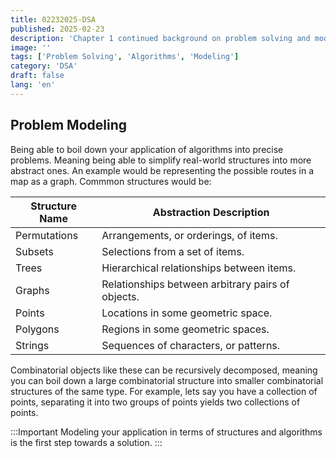 ```yaml
---
title: 02232025-DSA
published: 2025-02-23
description: 'Chapter 1 continued background on problem solving and modeling'
image: ''
tags: ['Problem Solving', 'Algorithms', 'Modeling']
category: 'DSA'
draft: false 
lang: 'en'
---
```


## Problem Modeling
Being able to boil down your application of algorithms into precise problems. Meaning being able to simplify real-world structures into more abstract ones. An example would be representing the possible routes in a map as a graph. Commmon structures would be: 

| Structure Name | Abstraction Description |
|----------------|-------------------------|
| Permutations   | Arrangements, or orderings, of items. |
| Subsets        | Selections from a set of items. |
| Trees          | Hierarchical relationships between items. |
| Graphs         | Relationships between arbitrary pairs of objects. |
| Points         | Locations in some geometric space. |
| Polygons       | Regions in some geometric spaces. |
| Strings        | Sequences of characters, or patterns. |

Combinatorial objects like these can be recursively decomposed, meaning you can boil down a large combinatorial structure into smaller combinatorial structures of the same type. For example, lets say you have a collection of points, separating it into two groups of points yields two collections of points. 

:::Important
Modeling your application in terms of structures and algorithms is the first step towards a solution. 
:::